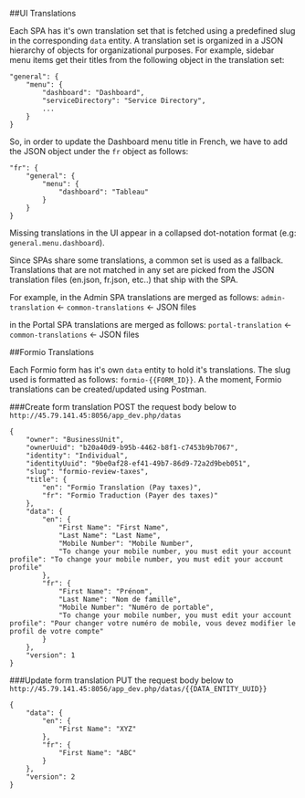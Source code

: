 ##UI Translations

Each SPA has it's own translation set that is fetched using a predefined slug in the corresponding `data` entity. A translation set is organized in a JSON hierarchy of objects for organizational purposes. For example, sidebar menu items get their titles from the following object in the translation set: 
```
"general": {
    "menu": {
    	"dashboard": "Dashboard",
    	"serviceDirectory": "Service Directory",
    	...
    }
}
```
So, in order to update the Dashboard menu title in French, we have to add the JSON object under the `fr` object as follows:
```
"fr": {
	"general": {
	    "menu": {
	    	"dashboard": "Tableau"
	    }
	}
}
```

Missing translations in the UI appear in a collapsed dot-notation format (e.g: `general.menu.dashboard`).

Since SPAs share some translations, a common set is used as a fallback. Translations that are not matched in any set are picked from the JSON translation files (en.json, fr.json, etc..) that ship with the SPA.

For example, in the Admin SPA translations are merged as follows:
`admin-translation` <- `common-translations` <- JSON files 

in the Portal SPA translations are merged as follows:
`portal-translation` <- `common-translations` <- JSON files 

##Formio Translations

Each Formio form has it's own `data` entity to hold it's translations. The slug used is formatted as follows: `formio-{{FORM_ID}}`. A the moment, Formio translations can be created/updated using Postman.

###Create form translation
POST the request body below to `http://45.79.141.45:8056/app_dev.php/datas`
```
{
	"owner": "BusinessUnit",
	"ownerUuid": "b20a40d9-b95b-4462-b8f1-c7453b9b7067",
	"identity": "Individual",
	"identityUuid": "9be0af28-ef41-49b7-86d9-72a2d9beb051",
	"slug": "formio-review-taxes",
	"title": { 
		"en": "Formio Translation (Pay taxes)",
		"fr": "Formio Traduction (Payer des taxes)" 
	},
	"data": {
        "en": {
            "First Name": "First Name",
            "Last Name": "Last Name",
            "Mobile Number": "Mobile Number",
            "To change your mobile number, you must edit your account profile": "To change your mobile number, you must edit your account profile"
        },
        "fr": {
            "First Name": "Prénom",
            "Last Name": "Nom de famille",
            "Mobile Number": "Numéro de portable",
            "To change your mobile number, you must edit your account profile": "Pour changer votre numéro de mobile, vous devez modifier le profil de votre compte"
        }
    },
	"version": 1
}
```

###Update form translation
PUT the request body below to `http://45.79.141.45:8056/app_dev.php/datas/{{DATA_ENTITY_UUID}}`
```
{
	"data": {
        "en": {
            "First Name": "XYZ"
        },
        "fr": {
            "First Name": "ABC"
        }
    },
	"version": 2
}
```